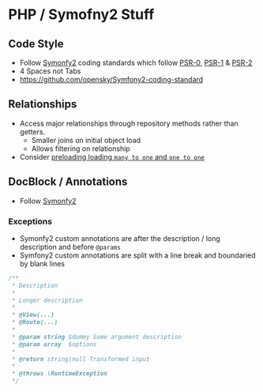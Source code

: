PHP / Symofny2 Stuff
====================

Code Style
----------

* Follow [Symonfy2](http://symfony.com/doc/current/contributing/code/standards.html) coding standards which follow [PSR-0](https://github.com/php-fig/fig-standards/blob/master/accepted/PSR-0.md), [PSR-1](https://github.com/php-fig/fig-standards/blob/master/accepted/PSR-1-basic-coding-standard.md) & [PSR-2](https://github.com/php-fig/fig-standards/blob/master/accepted/PSR-2-coding-style-guide.md)
* 4 Spaces not Tabs
* https://github.com/opensky/Symfony2-coding-standard

Relationships
-------------

* Access major relationships through repository methods rather than getters.
  * Smaller joins on initial object load
  * Allows filtering on relationship
* Consider  [preloading loading `many to one` and `one to one`](http://whitewashing.de/2013/02/19/extending_symfony2__paramconverter.html)

DocBlock / Annotations
----------------------

* Follow [Symonfy2](http://symfony.com/doc/current/contributing/code/standards.html)

### Exceptions

* Symonfy2 custom annotations are after the description / long description and before `@params`
* Symfony2 custom annotations are split with a line break and boundaried by blank lines

```php
/**
 * Description
 *
 * Longer description
 *
 * @View(...)
 * @Route(...)
 *
 * @param string $dummy Some argument description
 * @param array  $options
 *
 * @return string|null Transformed input
 *
 * @throws \RuntimeException
 */
```
